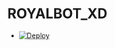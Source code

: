 # ROYALBOT_XD

- [![Deploy](https://te.legra.ph/file/ae75fa2fa5162df47264d.jpg)](https://heroku.com/deploy/)

<h7 align="center">
